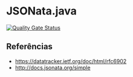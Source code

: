 # JSONata.java

[![Quality Gate Status](https://sonarcloud.io/api/project_badges/measure?project=vepo_jsonata.java&metric=alert_status)](https://sonarcloud.io/summary/new_code?id=vepo_jsonata.java)

## Referências

* https://datatracker.ietf.org/doc/html/rfc6902
* http://docs.jsonata.org/simple  
